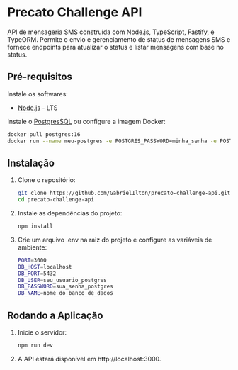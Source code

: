 # Precato Challenge API

API de mensageria SMS construída com Node.js, TypeScript, Fastify, e TypeORM.
Permite o envio e gerenciamento de status de mensagens SMS e fornece endpoints para atualizar o status e listar mensagens com base no status.

## Pré-requisitos

Instale os softwares:

- [Node.js](https://nodejs.org/) - LTS

Instale o [PostgresSQL](https://www.postgresql.org/) ou configure a imagem Docker:
```bash
docker pull postgres:16
docker run --name meu-postgres -e POSTGRES_PASSWORD=minha_senha -e POSTGRES_DB=meu_banco -p 5432:5432 -d postgres:16
```
## Instalação

1. Clone o repositório:

   ```bash
   git clone https://github.com/GabrielIlton/precato-challenge-api.git
   cd precato-challenge-api
   ```

2. Instale as dependências do projeto:
   ```bash
   npm install
   ```

3. Crie um arquivo .env na raiz do projeto e configure as variáveis de ambiente:
   ```bash
   PORT=3000
   DB_HOST=localhost
   DB_PORT=5432
   DB_USER=seu_usuario_postgres
   DB_PASSWORD=sua_senha_postgres
   DB_NAME=nome_do_banco_de_dados
   ```
   
## Rodando a Aplicação

1. Inicie o servidor:
   ```bash
   npm run dev
   ```

2. A API estará disponível em http://localhost:3000.
